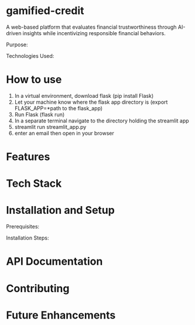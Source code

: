 # gamified-credit
A web-based platform that evaluates financial trustworthiness through AI-driven insights while incentivizing responsible financial behaviors.

Purpose:

Technologies Used:

# How to use
1. In a virtual environment, download flask (pip install Flask)
2. Let your machine know where the flask app directory is (export FLASK_APP=*path to the flask_app)
3. Run Flask (flask run)
4. In a separate terminal navigate to the directory holding the streamlit app
5. streamlit run streamlit_app.py
6. enter an email then open in your browser

# Features

# Tech Stack

# Installation and Setup
Prerequisites:

Installation Steps:

# API Documentation

# Contributing

# Future Enhancements
